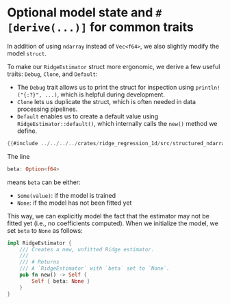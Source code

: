 # Optional model state and `#[derive(...)]` for common traits

In addition of using `ndarray` instead of `Vec<f64>`, we also slightly modify the model `struct`.

To make our `RidgeEstimator` struct more ergonomic, we derive a few useful traits: `Debug`, `Clone`, and `Default`:

- The `Debug` trait allows us to print the struct for inspection using `println!("{:?}", ...)`, which is helpful during development. 
- `Clone` lets us duplicate the struct, which is often needed in data processing pipelines. 
- `Default` enables us to create a default value using `RidgeEstimator::default()`, which internally calls the `new()` method we define.

```rust
{{#include ../../../../crates/ridge_regression_1d/src/structured_ndarray/regressor.rs:struct}}
```

The line

```rust
beta: Option<f64>
```

means `beta` can be either:

- `Some(value)`: if the model is trained
- `None`: if the model has not been fitted yet

This way, we can explicitly model the fact that the estimator may not be fitted yet (i.e., no coefficients computed). When we initialize the model, we set `beta` to `None` as follows:

```rust
impl RidgeEstimator {
    /// Creates a new, unfitted Ridge estimator.
    ///
    /// # Returns
    /// A `RidgeEstimator` with `beta` set to `None`.
    pub fn new() -> Self {
        Self { beta: None }
    }
}
```
